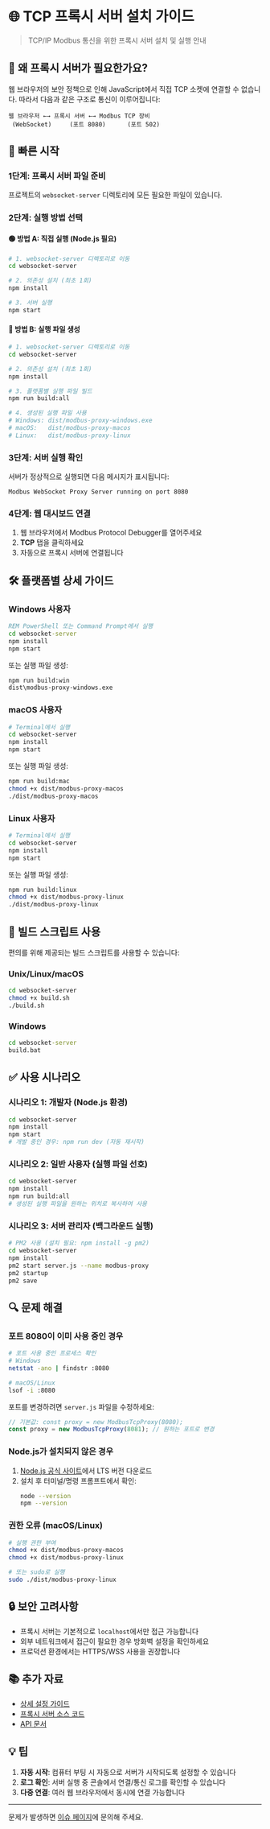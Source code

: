 # 🌐 TCP 프록시 서버 설치 가이드

> TCP/IP Modbus 통신을 위한 프록시 서버 설치 및 실행 안내

## 🤔 왜 프록시 서버가 필요한가요?

웹 브라우저의 보안 정책으로 인해 JavaScript에서 직접 TCP 소켓에 연결할 수 없습니다. 따라서 다음과 같은 구조로 통신이 이루어집니다:

```
웹 브라우저 ←→ 프록시 서버 ←→ Modbus TCP 장비
 (WebSocket)     (포트 8080)      (포트 502)
```

## 🚀 빠른 시작

### 1단계: 프록시 서버 파일 준비

프로젝트의 `websocket-server` 디렉토리에 모든 필요한 파일이 있습니다.

### 2단계: 실행 방법 선택

#### 🟢 방법 A: 직접 실행 (Node.js 필요)

```bash
# 1. websocket-server 디렉토리로 이동
cd websocket-server

# 2. 의존성 설치 (최초 1회)
npm install

# 3. 서버 실행
npm start
```

#### 🔵 방법 B: 실행 파일 생성

```bash
# 1. websocket-server 디렉토리로 이동
cd websocket-server

# 2. 의존성 설치 (최초 1회)
npm install

# 3. 플랫폼별 실행 파일 빌드
npm run build:all

# 4. 생성된 실행 파일 사용
# Windows: dist/modbus-proxy-windows.exe
# macOS:   dist/modbus-proxy-macos
# Linux:   dist/modbus-proxy-linux
```

### 3단계: 서버 실행 확인

서버가 정상적으로 실행되면 다음 메시지가 표시됩니다:

```
Modbus WebSocket Proxy Server running on port 8080
```

### 4단계: 웹 대시보드 연결

1. 웹 브라우저에서 Modbus Protocol Debugger를 열어주세요
2. **TCP** 탭을 클릭하세요
3. 자동으로 프록시 서버에 연결됩니다

## 🛠️ 플랫폼별 상세 가이드

### Windows 사용자

```cmd
REM PowerShell 또는 Command Prompt에서 실행
cd websocket-server
npm install
npm start
```

또는 실행 파일 생성:
```cmd
npm run build:win
dist\modbus-proxy-windows.exe
```

### macOS 사용자

```bash
# Terminal에서 실행
cd websocket-server
npm install
npm start
```

또는 실행 파일 생성:
```bash
npm run build:mac
chmod +x dist/modbus-proxy-macos
./dist/modbus-proxy-macos
```

### Linux 사용자

```bash
# Terminal에서 실행
cd websocket-server
npm install
npm start
```

또는 실행 파일 생성:
```bash
npm run build:linux
chmod +x dist/modbus-proxy-linux
./dist/modbus-proxy-linux
```

## 🔧 빌드 스크립트 사용

편의를 위해 제공되는 빌드 스크립트를 사용할 수 있습니다:

### Unix/Linux/macOS
```bash
cd websocket-server
chmod +x build.sh
./build.sh
```

### Windows
```cmd
cd websocket-server
build.bat
```

## ✅ 사용 시나리오

### 시나리오 1: 개발자 (Node.js 환경)
```bash
cd websocket-server
npm install
npm start
# 개발 중인 경우: npm run dev (자동 재시작)
```

### 시나리오 2: 일반 사용자 (실행 파일 선호)
```bash
cd websocket-server
npm install
npm run build:all
# 생성된 실행 파일을 원하는 위치로 복사하여 사용
```

### 시나리오 3: 서버 관리자 (백그라운드 실행)
```bash
# PM2 사용 (설치 필요: npm install -g pm2)
cd websocket-server
npm install
pm2 start server.js --name modbus-proxy
pm2 startup
pm2 save
```

## 🔍 문제 해결

### 포트 8080이 이미 사용 중인 경우

```bash
# 포트 사용 중인 프로세스 확인
# Windows
netstat -ano | findstr :8080

# macOS/Linux  
lsof -i :8080
```

포트를 변경하려면 `server.js` 파일을 수정하세요:
```javascript
// 기본값: const proxy = new ModbusTcpProxy(8080);
const proxy = new ModbusTcpProxy(8081); // 원하는 포트로 변경
```

### Node.js가 설치되지 않은 경우

1. [Node.js 공식 사이트](https://nodejs.org/)에서 LTS 버전 다운로드
2. 설치 후 터미널/명령 프롬프트에서 확인:
   ```bash
   node --version
   npm --version
   ```

### 권한 오류 (macOS/Linux)

```bash
# 실행 권한 부여
chmod +x dist/modbus-proxy-macos
chmod +x dist/modbus-proxy-linux

# 또는 sudo로 실행
sudo ./dist/modbus-proxy-linux
```

## 🔒 보안 고려사항

- 프록시 서버는 기본적으로 `localhost`에서만 접근 가능합니다
- 외부 네트워크에서 접근이 필요한 경우 방화벽 설정을 확인하세요
- 프로덕션 환경에서는 HTTPS/WSS 사용을 권장합니다

## 📚 추가 자료

- [상세 설정 가이드](TCP_SETUP_GUIDE.md)
- [프록시 서버 소스 코드](websocket-server/)
- [API 문서](websocket-server/README.md)

## 💡 팁

1. **자동 시작**: 컴퓨터 부팅 시 자동으로 서버가 시작되도록 설정할 수 있습니다
2. **로그 확인**: 서버 실행 중 콘솔에서 연결/통신 로그를 확인할 수 있습니다
3. **다중 연결**: 여러 웹 브라우저에서 동시에 연결 가능합니다

---

문제가 발생하면 [이슈 페이지](https://github.com/your-org/web_serial/issues)에 문의해 주세요.